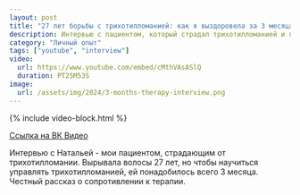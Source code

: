 ```yaml
---
layout: post
title: "27 лет борьбы с трихотилломанией: как я выздоровела за 3 месяца"
description: Интервью с пациентом, который страдал трихотилломанией и пришел на терапию через преодоление сопротивления
category: "Личный опыт"
tags: ["youtube", "interview"]
video:
  url: https://www.youtube.com/embed/cMthVAsASlQ
  duration: PT25M53S
image:
  url: /assets/img/2024/3-months-therapy-interview.png
---
```


{% include video-block.html %}

<a href="https://vkvideo.ru/video-211245681_456239027" rel="nofollow">Ссылка на ВК Видео</a>

Интервью с Натальей - мои пациентом, страдающим от трихотилломании. Вырывала волосы 27 лет, но чтобы научиться управлять трихотилломанией,
ей понадобилось всего 3 месяца.   
Честный рассказ о сопротивлении к терапии.

